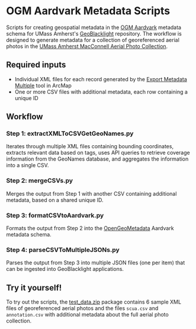 # OGM Aardvark Metadata Scripts
Scripts for creating geospatial metadata in the [OGM Aardvark](https://opengeometadata.org) metadata schema for UMass Amherst's [GeoBlacklight](https://geoblacklight.org) repository. The workflow is designed to generate metadata for a collection of georeferenced aerial photos in the [UMass Amherst MacConnell Aerial Photo Collection](https://credo.library.umass.edu/view/collection/mufs190).

## Required inputs

* Individual XML files for each record generated by the [Export Metadata Multiple](https://desktop.arcgis.com/en/arcmap/latest/tools/conversion-toolbox/export-metadata-multiple.htm) tool in ArcMap
* One or more CSV files with additional metadata, each row containing a unique ID

## Workflow

### Step 1: extractXMLToCSVGetGeoNames.py
Iterates through multiple XML files containing bounding coordinates, extracts relevant data based on tags, uses API queries to retrieve coverage information from the GeoNames database, and aggregates the information into a single CSV.

### Step 2: mergeCSVs.py
Merges the output from Step 1 with another CSV containing additional metadata, based on a shared unique ID.

### Step 3: formatCSVtoAardvark.py
Formats the output from Step 2 into the [OpenGeoMetadata](https://opengeometadata.org) Aardvark metadata schema.

### Step 4: parseCSVToMultipleJSONs.py
Parses the output from Step 3 into multiple JSON files (one per item) that can be ingested into GeoBlacklight applications.

## Try it yourself!
To try out the scripts, the [test_data.zip](https://github.com/umass-gis/metadata-scripts/blob/main/test_data.zip) package contains 6 sample XML files of georeferenced aerial photos and the files `scua.csv` and `annotation.csv` with additional metadata about the full aerial photo collection.
